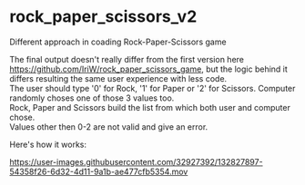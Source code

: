 # rock_paper_scissors_v2
Different approach in coading Rock-Paper-Scissors game<br>

The final output doesn't really differ from the first version here https://github.com/IriW/rock_paper_scissors_game, but the logic behind it differs resulting the same user experience with less code.<br>
The user should type '0' for Rock, '1' for Paper or '2' for Scissors. Computer randomly choses one of those 3 values too.  <br>
Rock, Paper and Scissors build the list from which both user and computer chose. <br>
Values other then 0-2 are not valid and give an error.

Here's how it works:


https://user-images.githubusercontent.com/32927392/132827897-54358f26-6d32-4d11-9a1b-ae477cfb5354.mov





